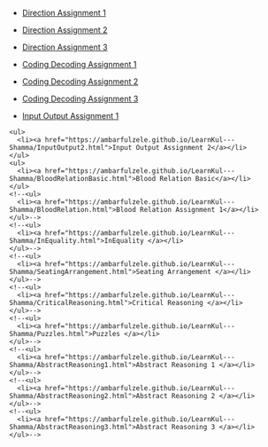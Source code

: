 <html>
<head></head>
<body>
	<ul>
	  <li><a href="https://ambarfulzele.github.io/LearnKul---Shamma/Direction1.html">Direction Assignment 1</a></li>
	</ul>
	<ul>
	  <li><a href="https://ambarfulzele.github.io/LearnKul---Shamma/Direction2.html">Direction Assignment 2</a></li>
	</ul>
	<ul>
	  <li><a href="https://ambarfulzele.github.io/LearnKul---Shamma/Direction3.html">Direction Assignment 3</a></li>
	</ul>
	<ul>
	  <li><a href="https://ambarfulzele.github.io/LearnKul---Shamma/CodingDecoding1.html">Coding Decoding Assignment 1</a></li>
	</ul>
	<ul>
	  <li><a href="https://ambarfulzele.github.io/LearnKul---Shamma/CodingDecoding2.html">Coding Decoding Assignment 2</a></li>
	</ul>
	<ul>
	  <li><a href="https://ambarfulzele.github.io/LearnKul---Shamma/CodingDecoding3.html">Coding Decoding Assignment 3</a></li>
	</ul>
	<ul>
	  <li><a href="https://ambarfulzele.github.io/LearnKul---Shamma/InputOutput1.html">Input Output Assignment 1</a></li>
	</ul>
	
	<ul>
	  <li><a href="https://ambarfulzele.github.io/LearnKul---Shamma/InputOutput2.html">Input Output Assignment 2</a></li>
	</ul>
	<ul>
	  <li><a href="https://ambarfulzele.github.io/LearnKul---Shamma/BloodRelationBasic.html">Blood Relation Basic</a></li>
	</ul>
	<!--<ul>
	  <li><a href="https://ambarfulzele.github.io/LearnKul---Shamma/BloodRelation.html">Blood Relation Assignment 1</a></li>
	</ul>-->
	<!--<ul>
	  <li><a href="https://ambarfulzele.github.io/LearnKul---Shamma/InEquality.html">InEquality </a></li>
	</ul>-->
	<!--<ul>
	  <li><a href="https://ambarfulzele.github.io/LearnKul---Shamma/SeatingArrangement.html">Seating Arrangement </a></li>
	</ul>-->
	<!--<ul>
	  <li><a href="https://ambarfulzele.github.io/LearnKul---Shamma/CriticalReasoning.html">Critical Reasoning </a></li>
	</ul>-->
	<!--<ul>
	  <li><a href="https://ambarfulzele.github.io/LearnKul---Shamma/Puzzles.html">Puzzles </a></li>
	</ul>-->
	<!--<ul>
	  <li><a href="https://ambarfulzele.github.io/LearnKul---Shamma/AbstractReasoning1.html">Abstract Reasoning 1 </a></li>
	</ul>-->
	<!--<ul>
	  <li><a href="https://ambarfulzele.github.io/LearnKul---Shamma/AbstractReasoning2.html">Abstract Reasoning 2 </a></li>
	</ul>-->
	<!--<ul>
	  <li><a href="https://ambarfulzele.github.io/LearnKul---Shamma/AbstractReasoning3.html">Abstract Reasoning 3 </a></li>
	</ul>-->

</body></html>
